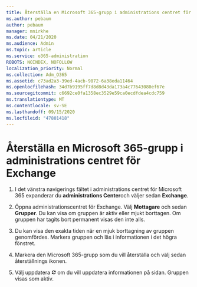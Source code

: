 ```yaml
---
title: Återställa en Microsoft 365-grupp i administrations centret för Exchange
ms.author: pebaum
author: pebaum
manager: mnirkhe
ms.date: 04/21/2020
ms.audience: Admin
ms.topic: article
ms.service: o365-administration
ROBOTS: NOINDEX, NOFOLLOW
localization_priority: Normal
ms.collection: Adm_O365
ms.assetid: c73ad2a3-39ed-4acb-9872-6a38eda11464
ms.openlocfilehash: 34d7b9195ff7d8d8d43da173a4c77643080ef67e
ms.sourcegitcommit: c6692ce0fa1358ec3529e59ca0ecdfdea4cdc759
ms.translationtype: MT
ms.contentlocale: sv-SE
ms.lasthandoff: 09/15/2020
ms.locfileid: "47801418"
---
```

# <a name="restore-a-microsoft-365-group-using-the-exchange-admin-center"></a>Återställa en Microsoft 365-grupp i administrations centret för Exchange

1. I det vänstra navigerings fältet i administrations centret för Microsoft 365 expanderar du **administrations Center**och väljer sedan **Exchange**.
    
2. Öppna administrationscentret för Exchange. Välj **Mottagare** och sedan **Grupper**. Du kan visa om gruppen är aktiv eller mjukt borttagen. Om gruppen har tagits bort permanent visas den inte alls.
    
3. Du kan visa den exakta tiden när en mjuk borttagning av gruppen genomfördes. Markera gruppen och läs i informationen i det högra fönstret.
    
4. Markera den Microsoft 365-grupp som du vill återställa och välj sedan återställnings ikonen.
    
5. Välj uppdatera ![Ikonen Uppdatera](media/6464df90-2a91-4c1f-92a6-9a38c7696ac3.gif) om du vill uppdatera informationen på sidan. Gruppen visas som aktiv. 
    

